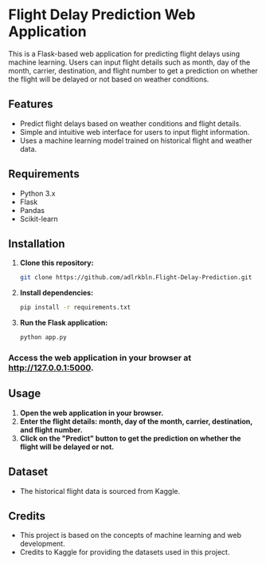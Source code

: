 # Flight Delay Prediction Web Application

This is a Flask-based web application for predicting flight delays using machine learning. Users can input flight details such as month, day of the month, carrier, destination, and flight number to get a prediction on whether the flight will be delayed or not based on weather conditions.

## Features

- Predict flight delays based on weather conditions and flight details.
- Simple and intuitive web interface for users to input flight information.
- Uses a machine learning model trained on historical flight and weather data.

## Requirements

- Python 3.x
- Flask
- Pandas
- Scikit-learn

## Installation

1. **Clone this repository:**

   ```bash
   git clone https://github.com/adlrkbln.Flight-Delay-Prediction.git
2. **Install dependencies:**

   ```bash
   pip install -r requirements.txt
3. **Run the Flask application:**

   ```bash
   python app.py
   
### Access the web application in your browser at http://127.0.0.1:5000.

## Usage
1. **Open the web application in your browser.**
2. **Enter the flight details: month, day of the month, carrier, destination, and flight number.**
3. **Click on the "Predict" button to get the prediction on whether the flight will be delayed or not.**
## Dataset
- The historical flight data is sourced from Kaggle.
## Credits
- This project is based on the concepts of machine learning and web development.
- Credits to Kaggle for providing the datasets used in this project.
